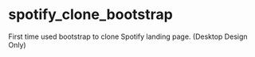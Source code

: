 # spotify_clone_bootstrap

First time used bootstrap to clone Spotify landing page. (Desktop Design Only)
